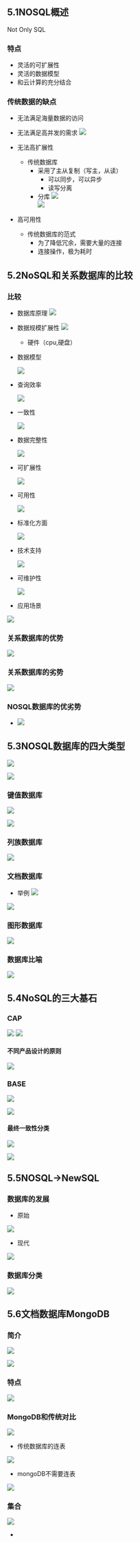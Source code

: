 ## 5.1NOSQL概述 ##



Not Only SQL


### 特点 ###


- 灵活的可扩展性
- 灵活的数据模型
- 和云计算的充分结合


### 传统数据的缺点 ###

- 无法满足海量数据的访问
- 无法满足高并发的需求
      ![](https://i.imgur.com/dk2SuNG.png)
- 无法高扩展性
    - 传统数据库
        - 采用了主从复制（写主，从读）
            - 可以同步，可以异步
            - 读写分离
        - 分库
            ![](https://i.imgur.com/xNaxZQW.png)  
        ![](https://i.imgur.com/tmLHKFE.png)

- 高可用性
    - 传统数据库的范式
        - 为了降低冗余，需要大量的连接
        - 连接操作，极为耗时

 
       
## 5.2NoSQL和关系数据库的比较 ##

### 比较 ###

- 数据库原理
    ![](https://i.imgur.com/IBys3R4.png)

- 数据规模扩展性
    ![](https://i.imgur.com/yqDZHir.png)
    - 硬件（cpu,硬盘）


- 数据模型

    ![](https://i.imgur.com/6cXSNT3.png)

- 查询效率

    ![](https://i.imgur.com/Hl6VS1R.png)

- 一致性

    ![](https://i.imgur.com/pTCZaec.png)


- 数据完整性

    ![](https://i.imgur.com/KywmXAL.png) 

- 可扩展性

    ![](https://i.imgur.com/99b5hOd.png)

- 可用性

    ![](https://i.imgur.com/dO2Pwlm.png)

- 标准化方面

    ![](https://i.imgur.com/G3VGw8a.png)

- 技术支持

    ![](https://i.imgur.com/TrlN8iT.png)

- 可维护性

    ![](https://i.imgur.com/mT3D3YQ.png)

- 应用场景

![](https://i.imgur.com/O18Y2ur.png)


### 关系数据库的优势 ###



![](https://i.imgur.com/atu4V2B.png)

### 关系数据库的劣势 ###
![](https://i.imgur.com/MQbW6Ed.png)


### NOSQL数据库的优劣势 ###

- ![](https://i.imgur.com/zOYB4gC.png)



## 5.3NOSQL数据库的四大类型 ##


![](https://i.imgur.com/Hb9IczX.png)


![](https://i.imgur.com/Qevc8ki.png)

### 键值数据库 ###

![](https://i.imgur.com/CCnYlpr.png)

![](https://i.imgur.com/M21qbwU.png)

### 列族数据库 ###

![](https://i.imgur.com/YVu7L3N.png)

### 文档数据库 ###

- 举例
    ![](https://i.imgur.com/4ZJOd6O.png)


![](https://i.imgur.com/gYTL3Go.png)

### 图形数据库 ###


![](https://i.imgur.com/mMiPDpx.png)

### 数据库比喻 ###

![](https://i.imgur.com/OjmB0Fj.png)


## 5.4NoSQL的三大基石 ##

### CAP ###

![](https://i.imgur.com/itGz792.png)
![](https://i.imgur.com/c0frBI6.png)




#### 不同产品设计的原则 ####

![](https://i.imgur.com/G0Uk2Q3.png)

### BASE ###

![](https://i.imgur.com/cEGkK8w.png)

![](https://i.imgur.com/LNletCX.png)

#### 最终一致性分类 ####


![](https://i.imgur.com/ihGH4vP.png)

![](https://i.imgur.com/drTAXfR.png)



## 5.5NOSQL->NewSQL ##

### 数据库的发展 ###

- 原始

![](https://i.imgur.com/AumzBi0.png)


- 现代

![](https://i.imgur.com/3dCXgeO.png)


### 数据库分类 ###

![](https://i.imgur.com/gAwWZEo.png)




## 5.6文档数据库MongoDB ##


### 简介 ###

![](https://i.imgur.com/N70J97S.png)


![](https://i.imgur.com/IeS6bmu.png)






### 特点 ###

![](https://i.imgur.com/wOplWPS.png)


### MongoDB和传统对比 ###

![](https://i.imgur.com/PMhXAGm.png)

- 传统数据库的连表

![](https://i.imgur.com/ypmsXhl.png)


- mongoDB不需要连表

![](https://i.imgur.com/vo9Z9Eu.png)


### 集合 ###

![](https://i.imgur.com/CrI5M6A.png)




- 